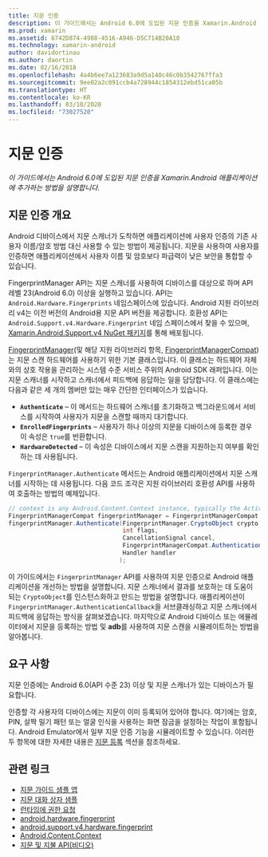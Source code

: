 ```yaml
---
title: 지문 인증
description: 이 가이드에서는 Android 6.0에 도입된 지문 인증을 Xamarin.Android 애플리케이션에 추가하는 방법을 설명합니다.
ms.prod: xamarin
ms.assetid: 6742D874-4988-4516-A946-D5C714B20A10
ms.technology: xamarin-android
author: davidortinau
ms.author: daortin
ms.date: 02/16/2018
ms.openlocfilehash: 4a4b6ee7a123683a9d5a140c46c0b3542767ffa3
ms.sourcegitcommit: 9ee02a2c091ccb4a728944c1854312ebd51ca05b
ms.translationtype: HT
ms.contentlocale: ko-KR
ms.lasthandoff: 03/10/2020
ms.locfileid: "73027520"
---
```

# <a name="fingerprint-authentication"></a>지문 인증

_이 가이드에서는 Android 6.0에 도입된 지문 인증을 Xamarin.Android 애플리케이션에 추가하는 방법을 설명합니다._

## <a name="fingerprint-authentication-overview"></a>지문 인증 개요

Android 디바이스에서 지문 스캐너가 도착하면 애플리케이션에 사용자 인증의 기존 사용자 이름/암호 방법 대신 사용할 수 있는 방법이 제공됩니다. 지문을 사용하여 사용자를 인증하면 애플리케이션에서 사용자 이름 및 암호보다 파급력이 낮은 보안을 통합할 수 있습니다.

FingerprintManager API는 지문 스캐너를 사용하여 디바이스를 대상으로 하며 API 레벨 23(Android 6.0) 이상을 실행하고 있습니다. API는 `Android.Hardware.Fingerprints` 네임스페이스에 있습니다. Android 지원 라이브러리 v4는 이전 버전의 Android용 지문 API 버전을 제공합니다. 호환성 API는 `Android.Support.v4.Hardware.Fingerprint` 네임 스페이스에서 찾을 수 있으며, [Xamarin.Android.Support.v4 NuGet 패키지](https://www.nuget.org/packages/Xamarin.Android.Support.v4/)를 통해 배포됩니다.

[FingerprintManager](https://developer.android.com/reference/android/hardware/fingerprint/FingerprintManager.html)(및 해당 지원 라이브러리 항목, [FingerprintManagerCompat](https://developer.android.com/reference/android/support/v4/hardware/fingerprint/FingerprintManagerCompat.html))는 지문 스캔 하드웨어를 사용하기 위한 기본 클래스입니다. 이 클래스는 하드웨어 자체와의 상호 작용을 관리하는 시스템 수준 서비스 주위의 Android SDK 래퍼입니다. 이는 지문 스캐너를 시작하고 스캐너에서 피드백에 응답하는 일을 담당합니다. 이 클래스에는 다음과 같은 세 개의 멤버만 있는 매우 간단한 인터페이스가 있습니다.

- **`Authenticate`** &ndash; 이 메서드는 하드웨어 스캐너를 초기화하고 백그라운드에서 서비스를 시작하여 사용자가 지문을 스캔할 때까지 대기합니다.
- **`EnrolledFingerprints`** &ndash; 사용자가 하나 이상의 지문을 디바이스에 등록한 경우 이 속성은 `true`를 반환합니다.
- **`HardwareDetected`** &ndash; 이 속성은 디바이스에서 지문 스캔을 지원하는지 여부를 확인하는 데 사용됩니다.

`FingerprintManager.Authenticate` 메서드는 Android 애플리케이션에서 지문 스캐너를 시작하는 데 사용됩니다. 다음 코드 조각은 지원 라이브러리 호환성 API를 사용하여 호출하는 방법의 예제입니다.

```csharp
// context is any Android.Content.Context instance, typically the Activity 
FingerprintManagerCompat fingerprintManager = FingerprintManagerCompat.From(context);
fingerprintManager.Authenticate(FingerprintManager.CryptoObject crypto,
                                int flags,
                                CancellationSignal cancel,
                                FingerprintManagerCompat.AuthenticationCallback callback,
                                Handler handler
                               );
```

이 가이드에서는 `FingerprintManager` API를 사용하여 지문 인증으로 Android 애플리케이션을 개선하는 방법을 설명합니다. 지문 스캐너에서 결과를 보호하는 데 도움이 되는 `CryptoObject`를 인스턴스화하고 만드는 방법을 설명합니다. 애플리케이션이 `FingerprintManager.AuthenticationCallback`을 서브클래싱하고 지문 스캐너에서 피드백에 응답하는 방식을 살펴보겠습니다. 마지막으로 Android 디바이스 또는 에뮬레이터에서 지문을 등록하는 방법 및 **adb**를 사용하여 지문 스캔을 시뮬레이트하는 방법을 알아봅니다.

## <a name="requirements"></a>요구 사항

지문 인증에는 Android 6.0(API 수준 23) 이상 및 지문 스캐너가 있는 디바이스가 필요합니다. 

인증할 각 사용자의 디바이스에는 지문이 이미 등록되어 있어야 합니다. 여기에는 암호, PIN, 살짝 밀기 패턴 또는 얼굴 인식을 사용하는 화면 잠금을 설정하는 작업이 포함됩니다. Android Emulator에서 일부 지문 인증 기능을 시뮬레이트할 수 있습니다.  이러한 두 항목에 대한 자세한 내용은 [지문 등록](enrolling-fingerprint.md) 섹션을 참조하세요. 

## <a name="related-links"></a>관련 링크

- [지문 가이드 샘플 앱](https://docs.microsoft.com/samples/xamarin/monodroid-samples/fingerprintguide)
- [지문 대화 상자 샘플](https://docs.microsoft.com/samples/xamarin/monodroid-samples/android-m-fingerprintdialog)
- [런타임에 권한 요청](https://developer.android.com/training/permissions/requesting.html)
- [android.hardware.fingerprint](https://developer.android.com/reference/android/hardware/fingerprint/package-summary.html)
- [android.support.v4.hardware.fingerprint](https://developer.android.com/reference/android/support/v4/hardware/fingerprint/package-summary.html)
- [Android.Content.Context](xref:Android.Content.Context)
- [지문 및 지불 API(비디오)](https://youtu.be/VOn7VrTRlA4)
